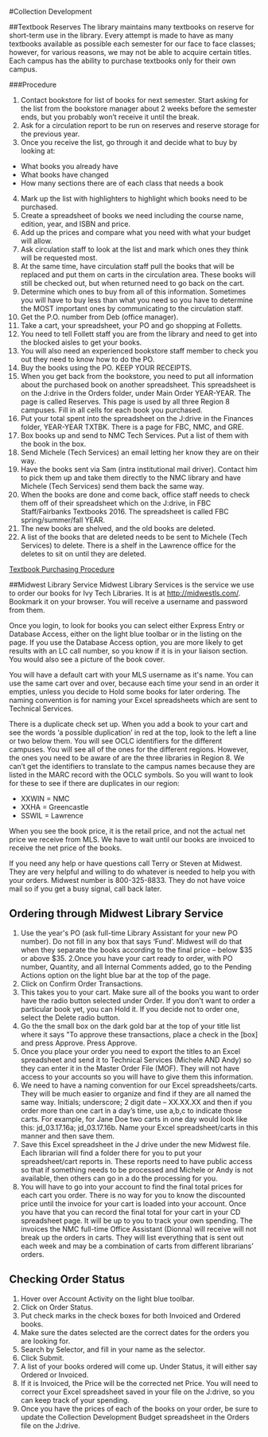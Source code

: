 #Collection Development

##Textbook Reserves
The library maintains many textbooks on reserve for short-term use in the library. Every attempt is made to have as many textbooks available as possible each semester for our face to face classes; however, for various reasons, we may not be able to acquire certain titles.  Each campus has the ability to purchase textbooks only for their own campus.

###Procedure

1. Contact bookstore for list of books for next semester.  Start asking for the list from the bookstore manager about 2 weeks before the semester ends, but you probably won’t receive it until the break.
2. Ask for a circulation report to be run on reserves and reserve storage for the previous year.
3. Once you receive the list, go through it and decide what to buy by looking at:
  - What books you already have
  - What books have changed
  - How many sections there are of each class that needs a book
4. Mark up the list with highlighters to highlight which books need to be purchased.
5. Create a spreadsheet of books we need including the course name, edition, year, and ISBN and price.
6. Add up the prices and compare what you need with what your budget will allow.
7. Ask circulation staff to look at the list and mark which ones they think will be requested most.
8. At the same time, have circulation staff pull the books that will be replaced and put them on carts in the circulation area.  These books will still be checked out, but when returned need to go back on the cart.
9. Determine which ones to buy from all of this information.  Sometimes you will have to buy less than what you need so you have to determine the MOST important ones by communicating to the circulation staff.
10. Get the P.O. number from Deb (office manager).
11. Take a cart, your spreadsheet, your PO and go shopping at Folletts. 
12. You need to tell Follett staff you are from the library and need to get into the blocked aisles to get your books. 
13. You will also need an experienced bookstore staff member to check you out they need to know how to do the PO.
14. Buy the books using the PO.  KEEP YOUR RECEIPTS.
15. When you get back from the bookstore, you need to put all information about the purchased book on  another spreadsheet.  This spreadsheet is on the J:drive in the Orders folder, under Main Order YEAR-YEAR.  The page is called Reserves.  This page is used by all three Region 8 campuses. Fill in all cells for each book you purchased. 
16. Put your total spent into the spreadsheet on the J:drive in the Finances folder, YEAR-YEAR TXTBK.  There is a page for FBC, NMC, and GRE.
17. Box books up and send to NMC Tech Services.  Put a list of them with the book in the box. 
18. Send Michele (Tech Services) an email letting her know they are on their way.
19. Have the books sent via Sam (intra institutional mail driver). Contact him to pick them up and take them directly to the NMC library and have Michele (Tech Services) send them back the same way.
20. When the books are done and come back, office staff needs to check them off of their spreadsheet which on the J:drive, in FBC Staff/Fairbanks Textbooks 2016.  The spreadsheet is called FBC spring/summer/fall YEAR.
21. The new books are shelved, and the old books are deleted. 
22. A list of the books that are deleted needs to be sent to Michele (Tech Services) to delete.  There is a shelf in the Lawrence office for the deletes to sit on until they are deleted.
 
[Textbook Purchasing Procedure](http://library.ivytech.edu/ld.php?content_id=20473188)

##Midwest Library Service
Midwest Library Services is the service we use to order our books for Ivy Tech Libraries.  It is at http://midwestls.com/.  Bookmark it on your browser.  You will receive a username and password from them.

Once you login, to look for books you can select either Express Entry or Database Access, either on the light blue toolbar or in the listing on the page.  If you use the Database Access option, you are more likely to get results with an LC call number, so you know if it is in your liaison section.  You would also see a picture of the book cover.

You will have a default cart with your MLS username as it's name.  You can use the same cart over and over, because each time your send in an order it empties, unless you decide to Hold some books for later ordering.  The naming convention is for naming your Excel spreadsheets which are sent to Technical Services.

There is a duplicate check set up.  When you add a book to your cart and see the words ‘a possible duplication’ in red at the top, look to the left a line or two below them. You will  see OCLC identifiers for the different campuses. You will see all of the ones for the different regions. However, the ones you need to be aware of are the three libraries in Region 8.  We can’t get the identifiers to translate to the campus names because they are listed in the MARC record with the OCLC symbols. So you will want to look for these to see if there are duplicates in our region:

- XXWIN = NMC     
- XXHA = Greencastle     
- SSWIL = Lawrence

When you see the book price, it is the retail price, and not the actual net price we receive from MLS.  We have to wait until our books are invoiced to receive the net price of the books.

If you need any help or have questions call Terry or Steven at Midwest. They are very helpful and willing to do whatever is needed to help you with your orders. Midwest number is 800-325-8833. They do not have voice mail so if you get a busy signal, call back later.

## Ordering through Midwest Library Service

1. Use the year's PO (ask full-time Library Assistant for your new PO number). Do not fill in any box that says ‘Fund’. Midwest will do that when they separate the books according to the final price – below $35 or above $35.
2.Once you have your cart ready to order, with PO number, Quantity, and all Internal Comments added, go to the Pending Actions option on the light blue bar at the top of the page.
3. Click on Confirm Order Transactions.
4. This takes you to your cart.  Make sure all of the books you want to order have the radio button selected under Order.  If you don't want to order a particular book yet, you can Hold it.  If you decide not to order one, select the Delete radio button.
5. Go the the small box on the dark gold bar at the top of your title list where it says "To approve these transactions, place a check in the [box] and press Approve.  Press Approve.
6. Once you place your order you need to export the titles to an Excel spreadsheet and send it to Technical Services (Michele AND Andy) so they can enter it in the Master Order File (MOF). They will not have access to your accounts so you will have to give them this information.
7. We need to have a naming convention for our Excel spreadsheets/carts. They will be much easier to organize and find if they are all named the same way.  Initials; underscore; 2 digit date – XX.XX.XX  and then if you order more than one cart in a day’s time, use a,b,c  to indicate those carts. For example, for Jane Doe two carts in one day would look like this:  jd_03.17.16a; jd_03.17.16b.  Name your Excel spreadsheet/carts in this manner and then save them.
8. Save this Excel spreadsheet in the J drive under the new Midwest file. Each librarian will find a folder there for you to put your spreadsheet/cart reports in.  These reports need to have public access so that if something needs to be processed and Michele or Andy is not available, then others can go in a do the processing for you.
9. You will have to go into your account to find the final total prices for each cart you order. There is no way for you to know the discounted price until the invoice for your cart is loaded into your account. Once you have that you can record the final total for your cart in your CD spreadsheet page. It will be up to you to track your own spending. The invoices the NMC full-time Office Assistant (Dionna) will receive will not break up the orders in carts. They will list everything that is sent out each week and may be a combination of carts from different librarians’ orders.

## Checking Order Status
1. Hover over Account Activity on the light blue toolbar. 
2. Click on Order Status.
3. Put check marks in the check boxes for both Invoiced and Ordered books.
4. Make sure the dates selected are the correct dates for the orders you are looking for.
5. Search by Selector, and fill in your name as the selector.
6. Click Submit.
7. A list of your books ordered will come up.  Under Status, it will either say Ordered or Invoiced.  
8. If it is Invoiced, the Price will be the corrected net Price.  You will need to correct your Excel spreadsheet saved in your file on the J:drive, so you can keep track of your spending.  
9. Once you have the prices of each of the books on your order, be sure to update the Collection Development Budget spreadsheet in the Orders file on the J:drive.
